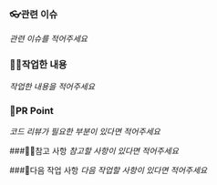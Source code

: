 ### 👓관련 이슈
_관련 이슈를 적어주세요_

### 👩‍💻작업한 내용
_작업한 내용을 적어주세요_

### 🙏PR Point
_코드 리뷰가 필요한 부분이 있다면 적어주세요_

###🫶🏻참고 사항
_참고할 사항이 있다면 적어주세요_


###🎲다음 작업 사항
_다음 작업할 사항이 있다면 적어주세요_


